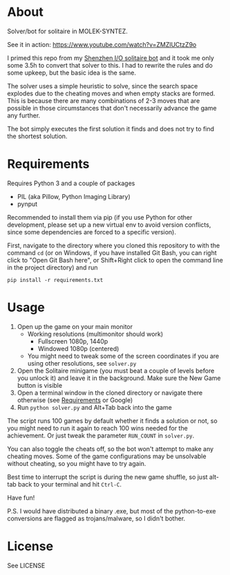 # About

Solver/bot for solitaire in MOLEK-SYNTEZ.

See it in action: https://www.youtube.com/watch?v=ZMZlUCtzZ9o

I primed this repo from my [Shenzhen I/O solitaire bot](https://github.com/Hegemege/shenzhen-solitaire-bot) and it took me only some 3.5h to convert that solver to this. I had to rewrite the rules and do some upkeep, but the basic idea is the same.

The solver uses a simple heuristic to solve, since the search space explodes due to the cheating moves and when empty stacks are formed. This is because there are many combinations of 2-3 moves that are possible in those circumstances that don't necessarily advance the game any further.

The bot simply executes the first solution it finds and does not try to find the shortest solution.


# Requirements

Requires Python 3 and a couple of packages

-   PIL (aka Pillow, Python Imaging Library)
-   pynput

Recommended to install them via pip (if you use Python for other development, please set up a new virtual env to avoid version conflicts, since some dependencies are forced to a specific version).

First, navigate to the directory where you cloned this repository to with the command `cd` (or on Windows, if you have installed Git Bash, you can right click to "Open Git Bash here", or Shift+Right click to open the command line in the project directory) and run

```
pip install -r requirements.txt
```

# Usage

1. Open up the game on your main monitor
    - Working resolutions (multimonitor should work)
        - Fullscreen 1080p, 1440p
        - Windowed 1080p (centered)
    - You might need to tweak some of the screen coordinates if you are using other resolutions, see `solver.py`
2. Open the Solitaire minigame (you must beat a couple of levels before you unlock it) and leave it in the background. Make sure the New Game button is visible
3. Open a terminal window in the cloned directory or navigate there otherwise (see [Requirements](#requirements) or Google)
4. Run `python solver.py` and Alt+Tab back into the game

The script runs 100 games by default whether it finds a solution or not, so you might need to run it again to reach 100 wins needed for the achievement. Or just tweak the parameter `RUN_COUNT` in `solver.py`.

You can also toggle the cheats off, so the bot won't attempt to make any cheating moves. Some of the game configurations may be unsolvable without cheating, so you might have to try again.

Best time to interrupt the script is during the new game shuffle, so just alt-tab back to your terminal and hit `Ctrl-C`.

Have fun!

P.S.
I would have distributed a binary .exe, but most of the python-to-exe conversions are flagged as trojans/malware, so I didn't bother.

# License

See LICENSE
